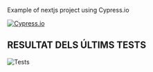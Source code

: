 Example of nextjs project using Cypress.io

<!---Start place for the badge -->
[![Cypress.io](https://img.shields.io/badge/tested%20with-Cypress-04C38E.svg)](https://www.cypress.io/)

<!---End place for the badge -->


## RESULTAT DELS ÚLTIMS TESTS


![Tests](https://img.shields.io/badge/test-failure-red)
